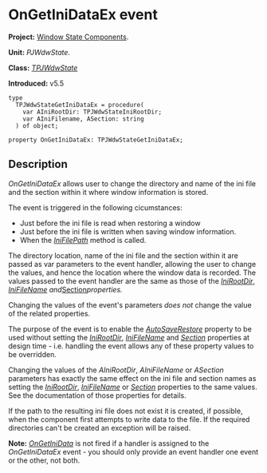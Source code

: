 # OnGetIniDataEx event #

**Project:** [Window State Components](WindowStateComponents.md).

**Unit:** _PJWdwState_.

**Class:** _[TPJWdwState](TPJWdwState.md)_

**Introduced:** v5.5

```
type
  TPJWdwStateGetIniDataEx = procedure(
    var AIniRootDir: TPJWdwStateIniRootDir;
    var AIniFilename, ASection: string
  ) of object;

property OnGetIniDataEx: TPJWdwStateGetIniDataEx;
```

## Description ##

_OnGetIniDataEx_ allows user to change the directory and name of the ini file and the section within it where window information is stored.

The event is triggered in the following cicumstances:

  * Just before the ini file is read when restoring a window
  * Just before the ini file is written when saving window information.
  * When the _[IniFilePath](TPJWdwStateIniFilePath.md)_ method is called.

The directory location, name of the ini file and the section within it are passed as var parameters to the event handler, allowing the user to change the values, and hence the location where the window data is recorded. The values passed to the event handler are the same as those of the _[IniRootDir](TPJWdwStateIniRootDir.md)_, _[IniFileName](TPJWdwStateIniFileName.md) and_[Section](TPJWdwStateSection.md)_properties._

Changing the values of the event's parameters _does not_ change the value of the related properties.

The purpose of the event is to enable the _[AutoSaveRestore](TPJCustomWdwStateAutoSaveRestore.md)_ property to be used without setting the _[IniRootDir](TPJWdwStateIniRootDir.md)_, _[IniFileName](TPJWdwStateIniFileName.md)_ and _[Section](TPJWdwStateSection.md)_ properties at design time - i.e. handling the event allows any of these property values to be overridden.

Changing the values of the _AIniRootDir_, _AIniFileName_ or _ASection_ parameters has exactly the same effect on the ini file and section names as setting the _[IniRootDir](TPJWdwStateIniRootDir.md)_, _[IniFileName](TPJWdwStateIniFileName.md)_ or _[Section](TPJWdwStateSection.md)_ properties to the same values. See the documentation of those properties for details.

If the path to the resulting ini file does not exist it is created, if possible, when the component first attempts to write data to the file. If the required directories can't be created an exception will be raised.

**Note:** _[OnGetIniData](TPJWdwStateOnGetIniData.md)_ is not fired if a handler is assigned to the _OnGetIniDataEx_ event - you should only provide an event handler one event or the other, not both.